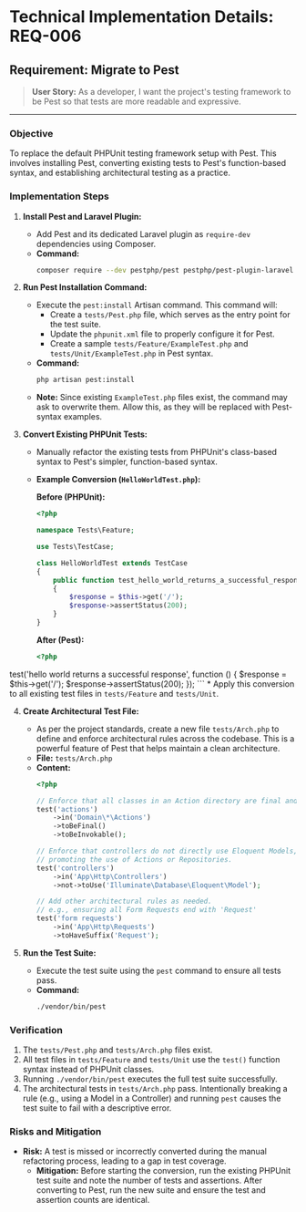 # **Technical Implementation Details: REQ-006**

## **Requirement: Migrate to Pest**

> **User Story:** As a developer, I want the project's testing framework to be Pest so that tests are more readable and expressive.

---

### **Objective**

To replace the default PHPUnit testing framework setup with Pest. This involves installing Pest, converting existing tests to Pest's function-based syntax, and establishing architectural testing as a practice.

### **Implementation Steps**

1.  **Install Pest and Laravel Plugin:**
    *   Add Pest and its dedicated Laravel plugin as `require-dev` dependencies using Composer.
    *   **Command:**
        ```bash
        composer require --dev pestphp/pest pestphp/pest-plugin-laravel
        ```

2.  **Run Pest Installation Command:**
    *   Execute the `pest:install` Artisan command. This command will:
        *   Create a `tests/Pest.php` file, which serves as the entry point for the test suite.
        *   Update the `phpunit.xml` file to properly configure it for Pest.
        *   Create a sample `tests/Feature/ExampleTest.php` and `tests/Unit/ExampleTest.php` in Pest syntax.
    *   **Command:**
        ```bash
        php artisan pest:install
        ```
    *   **Note:** Since existing `ExampleTest.php` files exist, the command may ask to overwrite them. Allow this, as they will be replaced with Pest-syntax examples.

3.  **Convert Existing PHPUnit Tests:**
    *   Manually refactor the existing tests from PHPUnit's class-based syntax to Pest's simpler, function-based syntax.
    *   **Example Conversion (`HelloWorldTest.php`):**

        **Before (PHPUnit):**
        ```php
        <?php

        namespace Tests\Feature;

        use Tests\TestCase;

        class HelloWorldTest extends TestCase
        {
            public function test_hello_world_returns_a_successful_response(): void
            {
                $response = $this->get('/');
                $response->assertStatus(200);
            }
        }
        ```

        **After (Pest):**
        ```php
        <?php

test('hello world returns a successful response', function () {
    $response = $this->get('/');
    $response->assertStatus(200);
});
        ```
    *   Apply this conversion to all existing test files in `tests/Feature` and `tests/Unit`.

4.  **Create Architectural Test File:**
    *   As per the project standards, create a new file `tests/Arch.php` to define and enforce architectural rules across the codebase. This is a powerful feature of Pest that helps maintain a clean architecture.
    *   **File:** `tests/Arch.php`
    *   **Content:**
        ```php
        <?php

        // Enforce that all classes in an Action directory are final and invokable.
        test('actions')
            ->in('Domain\*\Actions')
            ->toBeFinal()
            ->toBeInvokable();

        // Enforce that controllers do not directly use Eloquent Models,
        // promoting the use of Actions or Repositories.
        test('controllers')
            ->in('App\Http\Controllers')
            ->not->toUse('Illuminate\Database\Eloquent\Model');

        // Add other architectural rules as needed.
        // e.g., ensuring all Form Requests end with 'Request'
        test('form requests')
            ->in('App\Http\Requests')
            ->toHaveSuffix('Request');
        ```

5.  **Run the Test Suite:**
    *   Execute the test suite using the `pest` command to ensure all tests pass.
    *   **Command:**
        ```bash
        ./vendor/bin/pest
        ```

### **Verification**

1.  The `tests/Pest.php` and `tests/Arch.php` files exist.
2.  All test files in `tests/Feature` and `tests/Unit` use the `test()` function syntax instead of PHPUnit classes.
3.  Running `./vendor/bin/pest` executes the full test suite successfully.
4.  The architectural tests in `tests/Arch.php` pass. Intentionally breaking a rule (e.g., using a Model in a Controller) and running `pest` causes the test suite to fail with a descriptive error.

### **Risks and Mitigation**

*   **Risk:** A test is missed or incorrectly converted during the manual refactoring process, leading to a gap in test coverage.
    *   **Mitigation:** Before starting the conversion, run the existing PHPUnit test suite and note the number of tests and assertions. After converting to Pest, run the new suite and ensure the test and assertion counts are identical.
